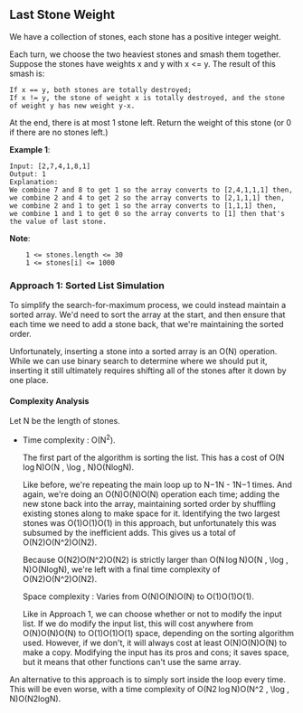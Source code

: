 ## Last Stone Weight

We have a collection of stones, each stone has a positive integer weight.

Each turn, we choose the two heaviest stones and smash them together.  Suppose the stones have weights x and y with x <= y.  The result of this smash is:

    If x == y, both stones are totally destroyed;
    If x != y, the stone of weight x is totally destroyed, and the stone of weight y has new weight y-x.

At the end, there is at most 1 stone left.  Return the weight of this stone (or 0 if there are no stones left.)

**Example 1**:
```
Input: [2,7,4,1,8,1]
Output: 1
Explanation: 
We combine 7 and 8 to get 1 so the array converts to [2,4,1,1,1] then,
we combine 2 and 4 to get 2 so the array converts to [2,1,1,1] then,
we combine 2 and 1 to get 1 so the array converts to [1,1,1] then,
we combine 1 and 1 to get 0 so the array converts to [1] then that's the value of last stone.
```
 

**Note**:
```
    1 <= stones.length <= 30
    1 <= stones[i] <= 1000
```

### Approach 1: Sorted List Simulation

To simplify the search-for-maximum process, we could instead maintain a sorted array. We'd need to sort the array at the start, and then ensure that each time we need to add a stone back, that we're maintaining the sorted order.

Unfortunately, inserting a stone into a sorted array is an O(N) operation. While we can use binary search to determine where we should put it, inserting it still ultimately requires shifting all of the stones after it down by one place.

#### Complexity Analysis

Let N be the length of stones.
* Time complexity : O(N<sup>2</sup>).

    The first part of the algorithm is sorting the list. This has a cost of O(N log⁡ N)O(N \, \log \, N)O(NlogN).

    Like before, we're repeating the main loop up to N−1N - 1N−1 times. And again, we're doing an O(N)O(N)O(N) operation each time; adding the new stone back into the array, maintaining sorted order by shuffling existing stones along to make space for it. Identifying the two largest stones was O(1)O(1)O(1) in this approach, but unfortunately this was subsumed by the inefficient adds. This gives us a total of O(N2)O(N^2)O(N2).

    Because O(N2)O(N^2)O(N2) is strictly larger than O(N log⁡ N)O(N \, \log \, N)O(NlogN), we're left with a final time complexity of O(N2)O(N^2)O(N2).

    Space complexity : Varies from O(N)O(N)O(N) to O(1)O(1)O(1).

    Like in Approach 1, we can choose whether or not to modify the input list. If we do modify the input list, this will cost anywhere from O(N)O(N)O(N) to O(1)O(1)O(1) space, depending on the sorting algorithm used. However, if we don't, it will always cost at least O(N)O(N)O(N) to make a copy. Modifying the input has its pros and cons; it saves space, but it means that other functions can't use the same array.

An alternative to this approach is to simply sort inside the loop every time. This will be even worse, with a time complexity of O(N2 log⁡ N)O(N^2 \, \log \, N)O(N2logN).

